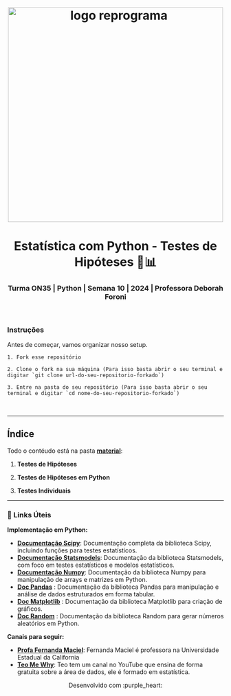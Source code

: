 <h1 align="center">
  <img src="assets/reprograma-fundos-claros.png" alt="logo reprograma" width="500">
</h1>

<h1 align="center">  Estatística com Python - Testes de Hipóteses 🧪📊 </h1>
<h3 align="center">  Turma ON35 | Python | Semana 10 | 2024 | Professora Deborah Foroni  </h3>

<br>

### Instruções

Antes de começar, vamos organizar nosso setup.


    1. Fork esse repositório

    2. Clone o fork na sua máquina (Para isso basta abrir o seu terminal e digitar `git clone url-do-seu-repositorio-forkado`)

    3. Entre na pasta do seu repositório (Para isso basta abrir o seu terminal e digitar `cd nome-do-seu-repositorio-forkado`)


<br>

---

## Índice

Todo o contéudo está na pasta **[material](https://github.com/palomaavena/on35-python-s10-estatistica-II/blob/main/material/aula_s10.ipynb)**:

1. **Testes de Hipóteses**


2. **Testes de Hipóteses em Python**
  
   
3. **Testes Individuais**


---

### 🔗 Links Úteis

**Implementação em Python:**

* **[Documentação Scipy](https://docs.scipy.org/doc/scipy/reference/index.html)**: Documentação completa da biblioteca Scipy, incluindo funções para testes estatísticos.
* **[Documentação Statsmodels](https://www.statsmodels.org/stable/index.html)**: Documentação da biblioteca Statsmodels, com foco em testes estatísticos e modelos estatísticos.
* **[Documentação Numpy](https://numpy.org/doc/stable/)**: Documentação da biblioteca Numpy para manipulação de arrays e matrizes em Python.
* **[Doc Pandas](https://pandas-pydata-org.translate.goog/docs/?_x_tr_sl=en&_x_tr_tl=pt&_x_tr_hl=pt-BR&_x_tr_pto=sc)** : Documentação da biblioteca Pandas para manipulação e análise de dados estruturados em forma tabular.
* **[Doc Matplotlib](https://matplotlib-org.translate.goog/?_x_tr_sl=en&_x_tr_tl=pt&_x_tr_hl=pt-BR&_x_tr_pto=sc)** : Documentação da biblioteca Matplotlib para criação de gráficos.
* **[Doc Random](https://docs.python.org/pt-br/3/library/random.html)** : Documentação da biblioteca Random para gerar números aleatórios em Python.

**Canais para seguir:**

* **[Profa Fernanda Maciel](hhttps://www.youtube.com/@ProfFernandaMaciel)**: Fernanda Maciel é professora na Universidade Estadual da California
* **[Teo Me Why](https://www.youtube.com/results?search_query=teste+de+hipoteses+estatistica)**: Teo tem um canal no YouTube que ensina de forma gratuita sobre a área de dados, ele é formado em estatística.


<p align="center">
Desenvolvido com :purple_heart:  
</p>



